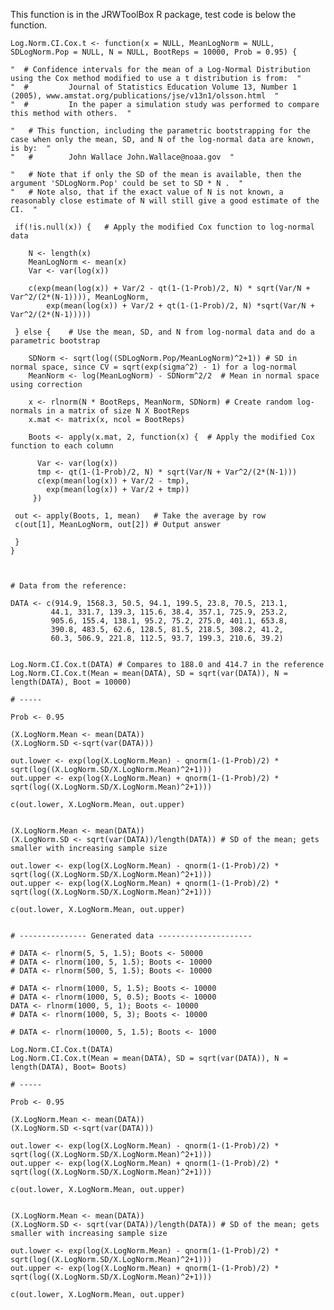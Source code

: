 This function is in the JRWToolBox R package, test code is below the function.

    Log.Norm.CI.Cox.t <- function(x = NULL, MeanLogNorm = NULL, SDLogNorm.Pop = NULL, N = NULL, BootReps = 10000, Prob = 0.95) {
    
    "  # Confidence intervals for the mean of a Log-Normal Distribution using the Cox method modified to use a t distribution is from:  "
    "  #         Journal of Statistics Education Volume 13, Number 1 (2005), www.amstat.org/publications/jse/v13n1/olsson.html  "
    "  #         In the paper a simulation study was performed to compare this method with others.  "
    
    "   # This function, including the parametric bootstrapping for the case when only the mean, SD, and N of the log-normal data are known, is by:  "
    "   #        John Wallace John.Wallace@noaa.gov  "
    
    "   # Note that if only the SD of the mean is available, then the argument 'SDLogNorm.Pop' could be set to SD * N .  "
    "   # Note also, that if the exact value of N is not known, a reasonably close estimate of N will still give a good estimate of the CI.  "
    
     if(!is.null(x)) {   # Apply the modified Cox function to log-normal data
    
        N <- length(x)
        MeanLogNorm <- mean(x)
        Var <- var(log(x))
     
        c(exp(mean(log(x)) + Var/2 - qt(1-(1-Prob)/2, N) * sqrt(Var/N + Var^2/(2*(N-1)))), MeanLogNorm,
            exp(mean(log(x)) + Var/2 + qt(1-(1-Prob)/2, N) *sqrt(Var/N + Var^2/(2*(N-1)))))
    
     } else {    # Use the mean, SD, and N from log-normal data and do a parametric bootstrap 
    
        SDNorm <- sqrt(log((SDLogNorm.Pop/MeanLogNorm)^2+1)) # SD in normal space, since CV = sqrt(exp(sigma^2) - 1) for a log-normal
        MeanNorm <- log(MeanLogNorm) - SDNorm^2/2  # Mean in normal space using correction
    
        x <- rlnorm(N * BootReps, MeanNorm, SDNorm) # Create random log-normals in a matrix of size N X BootReps
        x.mat <- matrix(x, ncol = BootReps)
    
        Boots <- apply(x.mat, 2, function(x) {  # Apply the modified Cox function to each column
    
          Var <- var(log(x))
          tmp <- qt(1-(1-Prob)/2, N) * sqrt(Var/N + Var^2/(2*(N-1)))
          c(exp(mean(log(x)) + Var/2 - tmp),
            exp(mean(log(x)) + Var/2 + tmp))
         })
    
     out <- apply(Boots, 1, mean)   # Take the average by row
     c(out[1], MeanLogNorm, out[2]) # Output answer
    
     }
    }
    
    
    
    # Data from the reference:
    
    DATA <- c(914.9, 1568.3, 50.5, 94.1, 199.5, 23.8, 70.5, 213.1,
             44.1, 331.7, 139.3, 115.6, 38.4, 357.1, 725.9, 253.2,
             905.6, 155.4, 138.1, 95.2, 75.2, 275.0, 401.1, 653.8,
             390.8, 483.5, 62.6, 128.5, 81.5, 218.5, 308.2, 41.2,
             60.3, 506.9, 221.8, 112.5, 93.7, 199.3, 210.6, 39.2)
    
    
    Log.Norm.CI.Cox.t(DATA) # Compares to 188.0 and 414.7 in the reference
    Log.Norm.CI.Cox.t(Mean = mean(DATA), SD = sqrt(var(DATA)), N = length(DATA), Boot = 10000)
    
    # -----
    
    Prob <- 0.95
    
    (X.LogNorm.Mean <- mean(DATA))
    (X.LogNorm.SD <-sqrt(var(DATA))) 
    
    out.lower <- exp(log(X.LogNorm.Mean) - qnorm(1-(1-Prob)/2) * sqrt(log((X.LogNorm.SD/X.LogNorm.Mean)^2+1)))
    out.upper <- exp(log(X.LogNorm.Mean) + qnorm(1-(1-Prob)/2) * sqrt(log((X.LogNorm.SD/X.LogNorm.Mean)^2+1)))
    
    c(out.lower, X.LogNorm.Mean, out.upper)
    
    
    (X.LogNorm.Mean <- mean(DATA))
    (X.LogNorm.SD <- sqrt(var(DATA))/length(DATA)) # SD of the mean; gets smaller with increasing sample size
    
    out.lower <- exp(log(X.LogNorm.Mean) - qnorm(1-(1-Prob)/2) * sqrt(log((X.LogNorm.SD/X.LogNorm.Mean)^2+1)))
    out.upper <- exp(log(X.LogNorm.Mean) + qnorm(1-(1-Prob)/2) * sqrt(log((X.LogNorm.SD/X.LogNorm.Mean)^2+1)))
    
    c(out.lower, X.LogNorm.Mean, out.upper)
    
    
    # --------------- Generated data ---------------------
    
    # DATA <- rlnorm(5, 5, 1.5); Boots <- 50000
    # DATA <- rlnorm(100, 5, 1.5); Boots <- 10000
    # DATA <- rlnorm(500, 5, 1.5); Boots <- 10000
    
    # DATA <- rlnorm(1000, 5, 1.5); Boots <- 10000
    # DATA <- rlnorm(1000, 5, 0.5); Boots <- 10000
    DATA <- rlnorm(1000, 5, 1); Boots <- 10000
    # DATA <- rlnorm(1000, 5, 3); Boots <- 10000
    
    # DATA <- rlnorm(10000, 5, 1.5); Boots <- 1000
    
    Log.Norm.CI.Cox.t(DATA) 
    Log.Norm.CI.Cox.t(Mean = mean(DATA), SD = sqrt(var(DATA)), N = length(DATA), Boot= Boots)
    
    # -----
    
    Prob <- 0.95
    
    (X.LogNorm.Mean <- mean(DATA))
    (X.LogNorm.SD <-sqrt(var(DATA))) 
    
    out.lower <- exp(log(X.LogNorm.Mean) - qnorm(1-(1-Prob)/2) * sqrt(log((X.LogNorm.SD/X.LogNorm.Mean)^2+1)))
    out.upper <- exp(log(X.LogNorm.Mean) + qnorm(1-(1-Prob)/2) * sqrt(log((X.LogNorm.SD/X.LogNorm.Mean)^2+1)))
    
    c(out.lower, X.LogNorm.Mean, out.upper)
    
    
    (X.LogNorm.Mean <- mean(DATA))
    (X.LogNorm.SD <- sqrt(var(DATA))/length(DATA)) # SD of the mean; gets smaller with increasing sample size
    
    out.lower <- exp(log(X.LogNorm.Mean) - qnorm(1-(1-Prob)/2) * sqrt(log((X.LogNorm.SD/X.LogNorm.Mean)^2+1)))
    out.upper <- exp(log(X.LogNorm.Mean) + qnorm(1-(1-Prob)/2) * sqrt(log((X.LogNorm.SD/X.LogNorm.Mean)^2+1)))
    
    c(out.lower, X.LogNorm.Mean, out.upper)
    


